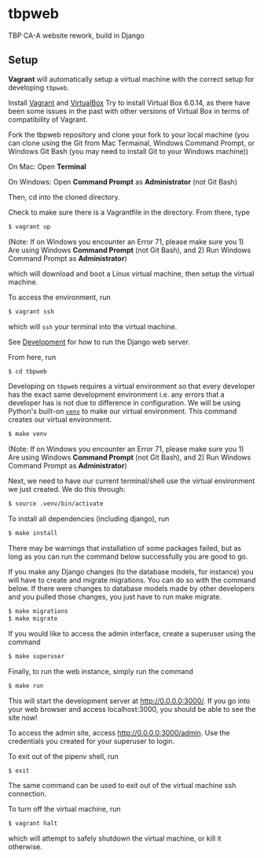 # tbpweb
TBP CA-A website rework, build in Django

## Setup 

**Vagrant** will automatically setup a virtual machine with the correct
setup for developing `tbpweb`.

Install [Vagrant](https://www.vagrantup.com/) and [VirtualBox](https://www.virtualbox.org/wiki/Download_Old_Builds_6_0)
Try to install Virtual Box 6.0.14, as there have been some issues in the past with other versions of Virtual Box in terms of compatibility of Vagrant.

Fork the tbpweb repository and clone your fork to your local machine (you can clone using the Git from Mac Termainal, Windows Command Prompt, or Windows Git Bash (you may need to install Git to your Windows machine))

On Mac: Open **Terminal**

On Windows: Open **Command Prompt** as **Administrator** (not Git Bash)

Then, cd into the cloned directory.

Check to make sure there is a Vagrantfile in the directory. From there, type

```sh
$ vagrant up
```
(Note: If on Windows you encounter an Error 71, please make sure you 1) Are using Windows **Command Prompt** (not Git Bash), and 2) Run Windows Command Prompt as **Administrator**)

which will download and boot a Linux virtual machine, then setup the virtual machine.

To access the environment, run

```sh
$ vagrant ssh
```

which will `ssh` your terminal into the virtual machine.

See [Development](#development) for how to run the Django web server.

From here, run

```sh
$ cd tbpweb
```

Developing on `tbpweb` requires a virtual environment so that every developer has the exact same development environment i.e. any errors that a developer has is not due to difference in configuration. We will be using Python's built-on [`venv`](https://docs.python.org/3/library/venv.html) to make our virtual environment. This command creates our virtual environment.

```sh
$ make venv
```

(Note: If on Windows you encounter an Error 71, please make sure you 1) Are using Windows **Command Prompt** (not Git Bash), and 2) Run Windows Command Prompt as **Administrator**)

Next, we need to have our current terminal/shell use the virtual environment we just created. We do this through:

```sh
$ source .venv/bin/activate
```

To install all dependencies (including django), run

```sh
$ make install
```
There may be warnings that installation of some packages failed, but as long as you can run the command below successfully you are good to go.

If you make any Django changes (to the database models, for instance) you will have to create and migrate migrations. You can do so with the command below. If there were changes to database models made by other developers and you pulled those changes, you just have to run make migrate.
```sh
$ make migrations
$ make migrate
```

If you would like to access the admin interface, create a superuser using the command
```sh
$ make superuser
```

Finally, to run the web instance, simply run the command

```sh
$ make run
```
This will start the development server at http://0.0.0.0:3000/. If you go into your web browser and access localhost:3000, you should be able to see the site now!

To access the admin site, access http://0.0.0.0:3000/admin. Use the credentials you created for your superuser to login.

To exit out of the pipenv shell, run 

```sh
$ exit
```
The same command can be used to exit out of the virtual machine ssh connection.

To turn off the virtual machine, run

```sh
$ vagrant halt
```

which will attempt to safely shutdown the virtual machine, or kill it otherwise.


